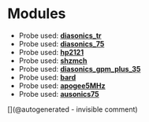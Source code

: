 
# Modules

* Probe used: __[diasonics_tr](/include/probes/auto/diasonics_tr.md)__
* Probe used: __[diasonics_75](/include/probes/auto/diasonics_75.md)__
* Probe used: __[hp2121](/include/probes/auto/hp2121.md)__
* Probe used: __[shzmch](/include/probes/auto/shzmch.md)__
* Probe used: __[diasonics_gpm_plus_35](/include/probes/auto/diasonics_gpm_plus_35.md)__
* Probe used: __[bard](/include/probes/auto/bard.md)__
* Probe used: __[apogee5MHz](/include/probes/auto/apogee5MHz.md)__
* Probe used: __[ausonics75](/include/probes/auto/ausonics75.md)__


[](@autogenerated - invisible comment)